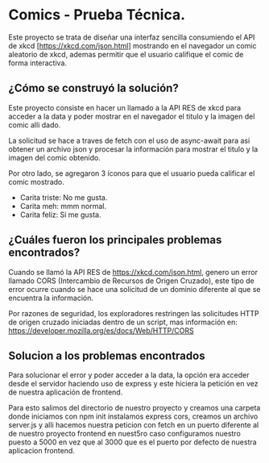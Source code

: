 # Comics - Prueba Técnica.

Este proyecto se trata de diseñar una interfaz sencilla consumiendo el API de xkcd [https://xkcd.com/json.html]
mostrando en el navegador un comic aleatorio de xkcd, ademas permitir que el usuario califique el comic de
forma interactiva.

## ¿Cómo se construyó la solución?

Este proyecto consiste en hacer un llamado a la API RES de xkcd para acceder a la data y poder mostrar en el
navegador el titulo y la imagen del comic alli dado.

La solicitud se hace a traves de fetch con el uso de async-await para asi obtener un archivo json y procesar
la información para mostrar el titulo y la imagen del comic obtenido.

Por otro lado, se agregaron 3 íconos para que el usuario pueda calificar el comic mostrado.
  - Carita triste: No me gusta.
  - Carita meh: mmm normal.
  - Carita feliz: Si me gusta.

## ¿Cuáles fueron los principales problemas encontrados?

Cuando se llamó la API RES de https://xkcd.com/json.html, genero un error llamado CORS (Intercambio de 
Recursos de Origen Cruzado), este tipo de error ocurre cuando se hace una solicitud de un dominio diferente 
al que se encuentra la información.

Por razones de seguridad, los exploradores restringen las solicitudes HTTP de origen cruzado iniciadas dentro
de un script, mas información en: https://developer.mozilla.org/es/docs/Web/HTTP/CORS

## Solucion a los problemas encontrados

Para solucionar el error y poder acceder a la data, la opción era acceder desde el servidor haciendo uso de 
express y este hiciera la petición en vez de nuestra aplicación de frontend.

Para esto salimos del directorio de nuestro proyecto y creamos una carpeta donde iniciamos con npm init
instalamos express cors, creamos un archivo server.js y alli hacemos nuestra peticion con fetch en un puerto
diferente al de nuestro proyecto frontend en nuest5ro caso configuramos nuestro puesto a 5000 en vez que al
3000 que es el puerto por defecto de nuestra aplicacion frontend.

